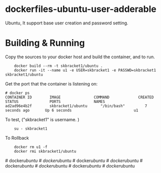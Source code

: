 # dockerfiles-ubuntu-user-adderable
Ubuntu, It support base user creation and password setting.

# Building & Running

Copy the sources to your docker host and build the container, and to run.
```
	docker build --rm -t skbracket1/ubuntu .
	docker run -it --name u1 -e USER=skbracket1 -e PASSWD=skbracket1 skbracket1/ubuntu
```
Get the port that the container is listening on:

```
# docker ps
CONTAINER ID        IMAGE               COMMAND             CREATED             STATUS              PORTS               NAMES
ad2ad96e4b2f        skbracket1/ubuntu      "/bin/bash"         7 seconds ago       Up 6 seconds                            u1
```

To test, ("skbracket1" is username. )
```
	su - skbracket1
```
To Rollback
```
    docker rm u1 -f
    docker rmi skbracket1/ubuntu
```
#   d o c k e r _ u b u n t u  
 #   d o c k e r _ u b u n t u  
 #   d o c k e r _ u b u n t u  
 #   d o c k e r _ u b u n t u  
 #   d o c k e r _ u b u n t u  
 #   d o c k e r _ u b u n t u  
 #   d o c k e r _ u b u n t u  
 #   d o c k e r _ u b u n t u  
 